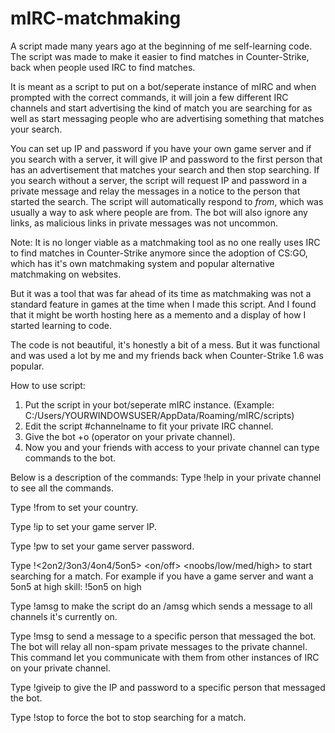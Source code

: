 # mIRC-matchmaking

A script made many years ago at the beginning of me self-learning code.
The script was made to make it easier to find matches in Counter-Strike, back when people used IRC to find matches.

It is meant as a script to put on a bot/seperate instance of mIRC and when prompted with the correct commands, it will join a few different IRC channels and start advertising the kind of match you are searching for as well as start messaging people who are advertising something that matches your search. 

You can set up IP and password if you have your own game server and if you search with a server, it will give IP and password to the first person that has an advertisement that matches your search and then stop searching. If you search without a server, the script will request IP and password in a private message and relay the messages in a notice to the person that started the search. The script will automatically respond to *from*, which was usually a way to ask where people are from.
The bot will also ignore any links, as malicious links in private messages was not uncommon.

Note: It is no longer viable as a matchmaking tool as no one really uses IRC to find matches in Counter-Strike anymore since the adoption of CS:GO, which has it's own matchmaking system and popular alternative matchmaking on websites.

But it was a tool that was far ahead of its time as matchmaking was not a standard feature in games at the time when I made this script. And I found that it might be worth hosting here as a memento and a display of how I started learning to code.

The code is not beautiful, it's honestly a bit of a mess. But it was functional and was used a lot by me and my friends back when Counter-Strike 1.6 was popular.

How to use script:
1. Put the script in your bot/seperate mIRC instance. (Example: C:/Users/YOURWINDOWSUSER/AppData/Roaming/mIRC/scripts)
2. Edit the script #channelname to fit your private IRC channel.
3. Give the bot +o (operator on your private channel).
4. Now you and your friends with access to your private channel can type commands to the bot.

Below is a description of the commands:
  Type !help in your private channel to see all the commands.

  Type !from <country> to set your country.

  Type !ip <server IP> to set your game server IP.

  Type !pw <server password> to set your game server password.

  Type !<2on2/3on3/4on4/5on5> <on/off> <noobs/low/med/high> <optional text> to start searching for a match. For example if you have a game server and want a 5on5 at high skill: !5on5 on high

  Type !amsg <text> to make the script do an /amsg which sends a message to all channels it's currently on.

  Type !msg <message number> <text> to send a message to a specific person that messaged the bot. The bot will relay all non-spam private messages to the private channel. This command let you communicate with them from other instances of IRC on your private channel.

  Type !giveip <message number> to give the IP and password to a specific person that messaged the bot.

  Type !stop to force the bot to stop searching for a match.
  
